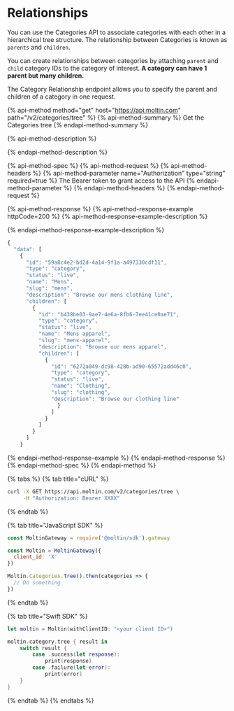 # Relationships

You can use the Categories API to associate categories with each other in a hierarchical tree structure. The relationship between Categories is known as `parents` and `children`.

You can create relationships between categories by attaching `parent` and `child` category IDs to the category of interest. **A category can have 1 parent but many children.** 

The Category Relationship endpoint  allows you to specify the parent and children of a category in one request.

{% api-method method="get" host="https://api.moltin.com" path="/v2/categories/tree" %}
{% api-method-summary %}
Get the Categories tree
{% endapi-method-summary %}

{% api-method-description %}

{% endapi-method-description %}

{% api-method-spec %}
{% api-method-request %}
{% api-method-headers %}
{% api-method-parameter name="Authorization" type="string" required=true %}
The Bearer token to grant access to the API
{% endapi-method-parameter %}
{% endapi-method-headers %}
{% endapi-method-request %}

{% api-method-response %}
{% api-method-response-example httpCode=200 %}
{% api-method-response-example-description %}

{% endapi-method-response-example-description %}

```javascript
{
  "data": [
    {
      "id": "59a8c4e2-bd2d-4a14-9f1a-a497330cdf11",
      "type": "category",
      "status": "live",
      "name": "Mens",
      "slug": "mens",
      "description": "Browse our mens clothing line",
      "children": [
        {
          "id": "b438be03-9ae7-4e6a-8fb6-7ee41ce0ae71",
          "type": "category",
          "status": "live",
          "name": "Mens apparel",
          "slug": "mens-apparel",
          "description": "Browse our mens apparel",
          "children": [
            {
              "id": "6272a049-dc98-428b-ad90-65572add46c0",
              "type": "category",
              "status": "live",
              "name": "Clothing",
              "slug": "clothing",
              "description": "Browse our clothing line"
                }
              ]
            }
          ]
        }
      ]
    }
```
{% endapi-method-response-example %}
{% endapi-method-response %}
{% endapi-method-spec %}
{% endapi-method %}

{% tabs %}
{% tab title="cURL" %}
```bash
curl -X GET https://api.moltin.com/v2/categories/tree \
     -H "Authorization: Bearer XXXX"
```
{% endtab %}

{% tab title="JavaScript SDK" %}
```javascript
const MoltinGateway = require('@moltin/sdk').gateway

const Moltin = MoltinGateway({
  client_id: 'X'
})

Moltin.Categories.Tree().then(categories => {
  // Do something
})
```
{% endtab %}

{% tab title="Swift SDK" %}
```swift
let moltin = Moltin(withClientID: "<your client ID>")

moltin.category.tree { result in
    switch result {
        case .success(let response):
            print(response)
        case .failure(let error):
            print(error)
    }
}
```
{% endtab %}
{% endtabs %}

